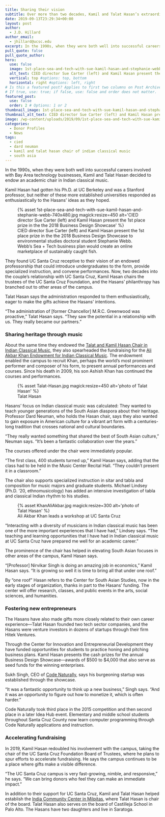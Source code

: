 ```yaml
---
title: Sharing their vision
subtitle: Over more than two decades, Kamil and Talat Hasan’s extraordinary philanthropy has transformed multiple areas across UC Santa Cruz.
date: 2019-09-13T23:29:34+00:00
layout: post
author:
  - J.D. Hillard
author_email:
  - jhillard@ucsc.edu
excerpt: In the 1990s, when they were both well into successful careers involved with Bay Area technology businesses, Kamil and Talat Hasan decided to endow an academic chair in Indian classical music.
pull_quote: false
pull_quote_author:
hero:
  use: false
  image: 1st-place-sea-and-tech-with-sue-kamil-hasan-and-stephanie-webb-740x480.jpg #best at 1000px by 450px
  alt_text: CIED director Sue Carter (left) and Kamil Hasan present the 1st place prize in the the 2018 Business Design Showcase
  vertical: top #options: top, bottom
  horizontal: right #options: left, right
# Is this a featured post? Applies to first two columns on Post Archive Page.
# If true, use: true; if false, use: false and order does not matter.
featured_post:
  use: false
  order: 2 # Options: 1 or 2
thumbnail_image: 1st-place-sea-and-tech-with-sue-kamil-hasan-and-stephanie-webb-740x480.jpg
thumbnail_alt_text: CIED director Sue Carter (left) and Kamil Hasan present the 1st place prize in the the 2018 Business Design Showcase
image: /wp-content/uploads/2019/09/1st-place-sea-and-tech-with-sue-kamil-hasan-and-stephanie-webb-740x480.jpg
categories:
  - Donor Profiles
  - News
tags:
  - cied
  - dard neuman
  - kamil and talat hasan chair of indian classical music
  - south asia
---
```

In the 1990s, when they were both well into successful careers involved with Bay Area technology businesses, Kamil and Talat Hasan decided to endow an academic chair in Indian classical music.

Kamil Hasan had gotten his Ph.D. at UC Berkeley and was a Stanford professor, but neither of these more established universities responded as enthusiastically to the Hasans’ ideas as they hoped.

<figure class="inline-image left">
{% asset 1st-place-sea-and-tech-with-sue-kamil-hasan-and-stephanie-webb-740x480.jpg magick:resize=450 alt='CIED director Sue Carter (left) and Kamil Hasan present the 1st place prize in the the 2018 Business Design Showcase' %}
<figcaption>CIED director Sue Carter (left) and Kamil Hasan present the 1st place prize in the the 2018 Business Design Showcase to environmental studies doctoral student Stephanie Webb. Webb&#8217;s Sea + Tech business plan would create an online marketplace of sustainably caught fish.</figcaption></figure>

They found UC Santa Cruz receptive to their vision of an endowed professorship that could introduce undergraduates to the form, provide specialized instruction, and convene performances. Now, two decades into the couple’s relationship with UC Santa Cruz, Kamil Hasan chairs the trustees of the UC Santa Cruz Foundation, and the Hasans’ philanthropy has branched out to other areas of the campus.

Talat Hasan says the administration responded to them enthusiastically, eager to make the gifts achieve the Hasans’ intentions.

“The administration of [former Chancellor] M.R.C. Greenwood was proactive,” Talat Hasan says. “They saw the potential in a relationship with us. They really became our partners.”

### Sharing heritage through music

About the same time they endowed the [Talat and Kamil Hasan Chair in Indian Classical Music](https://southasia.ucsc.edu/endowed-chairs/kamil-talat-hasan.html), they also spearheaded the fundraising for the [Ali Akbar Khan Endowment for Indian Classical Music](https://southasia.ucsc.edu/endowed-chairs/ali-akbar-khan.html). The endowment enabled the campus to recruit Khan, perhaps the world’s most prominent performer and composer of his form, to present annual performances and courses. Since his death in 2009, his son Ashish Khan has continued the courses and performances.

<figure class="inline-image right">
{% asset Talat-Hasan.jpg magick:resize=450 alt='photo of Talat Hasan' %}
<figcaption>Talat Hasan</figcaption></figure>

Hasans&#8217; focus on Indian classical music was calculated: They wanted to teach younger generations of the South Asian diaspora about their heritage. Professor Dard Neuman, who holds the Hasan chair, says they also wanted to gain exposure in American culture for a vibrant art form with a centuries-long tradition that crosses national and cultural boundaries.

“They really wanted something that shared the best of South Asian culture,” Neuman says. “It’s been a fantastic collaboration over the years.”

The courses offered under the chair were immediately popular.

“The first class, 400 students turned up,” Kamil Hasan says, adding that the class had to be held in the Music Center Recital Hall. “They couldn&#8217;t present it in a classroom.”

The chair also supports specialized instruction in sitar and tabla and composition for music majors and graduate students. Michael Lindsey (Ph.D. ‘20, ethnomusicology) has added an intensive investigation of tabla and classical Indian rhythm to his studies.

<figure class="inline-image full">
{% asset KhanAliAkbar.jpg magick:resize=300 alt='photo of Talat Hasan' %}
<figcaption>Ali Akbar Khan leads a workshop at UC Santa Cruz</figcaption></figure>

“Interacting with a diversity of musicians in Indian classical music has been one of the more important experiences that I have had,” Lindsey says. “The teaching and learning opportunities that I have had in Indian classical music at UC Santa Cruz have prepared me well for an academic career.”

The prominence of the chair has helped in elevating South Asian focuses in other areas of the campus, Kamil Hasan says.

“[Professor] Nirvikar Singh is doing an amazing job in economics,” Kamil Hasan says. “It is growing so well it is time to bring all that under one roof.”

By “one roof” Hasan refers to the Center for South Asian Studies, now in the early stages of organization, thanks in part to the Hasans&#8217; funding. The center will offer research, classes, and public events in the arts, social sciences, and humanities.

### Fostering new entrepreneurs

The Hasans have also made gifts more closely related to their own career experience—Talat Hasan founded two tech sector companies, and the Hasans were venture investors in dozens of startups through their firm Hitek Ventures.

Through the Center for Innovation and Entrepreneurial Development they have funded opportunities for students to practice honing and pitching business plans. Kamil Hasan presents the cash prizes for the annual Business Design Showcase—awards of $500 to $4,000 that also serve as seed funds for the winning enterprises.

Sukh Singh, CEO of [Code Naturally](https://codenaturally.com), says his burgeoning startup was established through the showcase.

“It was a fantastic opportunity to think up a new business,” Singh says. “And it was an opportunity to figure out how to monetize it, which is often harder.”

Code Naturally took third place in the 2015 competition and then second place in a later Idea Hub event. Elementary and middle school students throughout Santa Cruz County now learn computer programming through Code Naturally applications and instruction.

### Accelerating fundraising

In 2019, Kamil Hasan redoubled his involvement with the campus, taking the chair of the UC Santa Cruz Foundation Board of Trustees, where he plans to spur efforts to accelerate fundraising. He says the campus continues to be a place where gifts make a visible difference.

“The UC Santa Cruz campus is very fast-growing, nimble, and responsive,” he says. “We can bring donors who feel they can make an immediate impact.”

In addition to their support for UC Santa Cruz, Kamil and Talat Hasan helped establish the [India Community Center in Milpitas](http://www.indiacc.org/), where Talat Hasan is chair of the board. Talat Hasan also serves on the board of Castilleja School in Palo Alto. The Hasans have two daughters and live in Saratoga.
